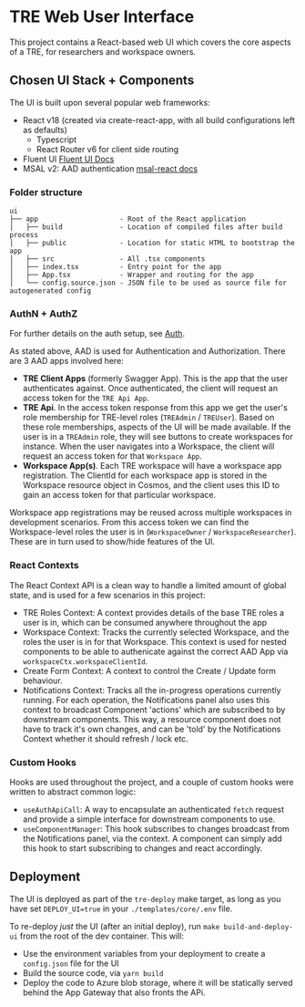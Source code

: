 # TRE Web User Interface

This project contains a React-based web UI which covers the core aspects of a TRE, for researchers and workspace owners.

## Chosen UI Stack + Components
The UI is built upon several popular web frameworks:
- React v18 (created via create-react-app, with all build configurations left as defaults)
  - Typescript
  - React Router v6 for client side routing
- Fluent UI [Fluent UI Docs](https://developer.microsoft.com/en-us/fluentui#/controls/web)
- MSAL v2: AAD authentication [msal-react docs](https://github.com/AzureAD/microsoft-authentication-library-for-js/tree/dev/lib/msal-react)


### Folder structure

```text
ui
├── app                    - Root of the React application
│   ├── build              - Location of compiled files after build process
│   ├── public             - Location for static HTML to bootstrap the app
│   ├── src                - All .tsx components
│   ├── index.tsx          - Entry point for the app
│   ├── App.tsx            - Wrapper and routing for the app
│   └── config.source.json - JSON file to be used as source file for autogenerated config
```

### AuthN + AuthZ
For further details on the auth setup, see [Auth](../tre-admins/auth.md).

As stated above, AAD is used for Authentication and Authorization. There are 3 AAD apps involved here:
- **TRE Client Apps** (formerly Swagger App). This is the app that the user authenticates against. Once authenticated, the client will request an access token for the `TRE Api App`.
- **TRE Api**. In the access token response from this app we get the user's role membership for TRE-level roles (`TREAdmin` / `TREUser`). Based on these role memberships, aspects of the UI will be made available. If the user is in a `TREAdmin` role, they will see buttons to create workspaces for instance.
When the user navigates into a Workspace, the client will request an access token for that `Workspace App`.
- **Workspace App(s)**. Each TRE workspace will have a workspace app registration. The ClientId for each workspace app is stored in the Workspace resource object in Cosmos, and the client uses this ID to gain an access token for that particular workspace.

Workspace app registrations may be reused across multiple workspaces in development scenarios.
From this access token we can find the Workspace-level roles the user is in (`WorkspaceOwner` / `WorkspaceResearcher`). These are in turn used to show/hide features of the UI.

### React Contexts
The React Context API is a clean way to handle a limited amount of global state, and is used for a few scenarios in this project:
- TRE Roles Context: A context provides details of the base TRE roles a user is in, which can be consumed anywhere throughout the app
- Workspace Context: Tracks the currently selected Workspace, and the roles the user is in for that Workspace. This context is used for nested components to be able to authenicate against the correct AAD App via `workspaceCtx.workspaceClientId`.
- Create Form Context: A context to control the Create / Update form behaviour.
- Notifications Context: Tracks all the in-progress operations currently running. For each operation, the Notifications panel also uses this context to broadcast Component 'actions' which are subscribed to by downstream components. This way, a resource component does not have to track it's own changes, and can be 'told' by the Notifications Context whether it should refresh / lock etc.

### Custom Hooks
Hooks are used throughout the project, and a couple of custom hooks were written to abstract common logic:
- `useAuthApiCall`: A way to encapsulate an authenticated `fetch` request and provide a simple interface for downstream components to use.
- `useComponentManager`: This hook subscribes to changes broadcast from the Notifications panel, via the context. A component can simply add this hook to start subscribing to changes and react accordingly.

## Deployment
The UI is deployed as part of the `tre-deploy` make target, as long as you have set `DEPLOY_UI=true` in your `./templates/core/.env` file.

To re-deploy _just_ the UI (after an initial deploy), run `make build-and-deploy-ui` from the root of the dev container. This will:
- Use the environment variables from your deployment to create a `config.json` file for the UI
- Build the source code, via `yarn build`
- Deploy the code to Azure blob storage, where it will be statically served behind the App Gateway that also fronts the APi.
